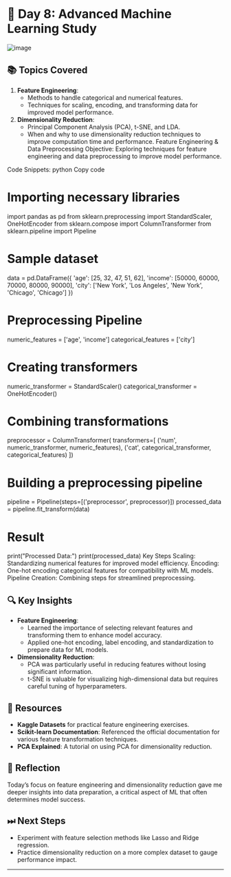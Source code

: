 # 🚀 Day 8: Advanced Machine Learning Study
![image](https://github.com/user-attachments/assets/9f7c9c37-f04a-4a46-92f4-d542f2dfb7be)

## 📚 Topics Covered
1. **Feature Engineering**:
   - Methods to handle categorical and numerical features.
   - Techniques for scaling, encoding, and transforming data for improved model performance.
2. **Dimensionality Reduction**:
   - Principal Component Analysis (PCA), t-SNE, and LDA.
   - When and why to use dimensionality reduction techniques to improve computation time and performance.
Feature Engineering & Data Preprocessing
Objective: Exploring techniques for feature engineering and data preprocessing to improve model performance.

Code Snippets:
python
Copy code
# Importing necessary libraries
import pandas as pd
from sklearn.preprocessing import StandardScaler, OneHotEncoder
from sklearn.compose import ColumnTransformer
from sklearn.pipeline import Pipeline

# Sample dataset
data = pd.DataFrame({
    'age': [25, 32, 47, 51, 62],
    'income': [50000, 60000, 70000, 80000, 90000],
    'city': ['New York', 'Los Angeles', 'New York', 'Chicago', 'Chicago']
})

# Preprocessing Pipeline
numeric_features = ['age', 'income']
categorical_features = ['city']

# Creating transformers
numeric_transformer = StandardScaler()
categorical_transformer = OneHotEncoder()

# Combining transformations
preprocessor = ColumnTransformer(
    transformers=[
        ('num', numeric_transformer, numeric_features),
        ('cat', categorical_transformer, categorical_features)
    ])

# Building a preprocessing pipeline
pipeline = Pipeline(steps=[('preprocessor', preprocessor)])
processed_data = pipeline.fit_transform(data)

# Result
print("Processed Data:")
print(processed_data)
Key Steps
Scaling: Standardizing numerical features for improved model efficiency.
Encoding: One-hot encoding categorical features for compatibility with ML models.
Pipeline Creation: Combining steps for streamlined preprocessing.

## 🔍 Key Insights
- **Feature Engineering**:
  - Learned the importance of selecting relevant features and transforming them to enhance model accuracy.
  - Applied one-hot encoding, label encoding, and standardization to prepare data for ML models.
- **Dimensionality Reduction**:
  - PCA was particularly useful in reducing features without losing significant information.
  - t-SNE is valuable for visualizing high-dimensional data but requires careful tuning of hyperparameters.

## 🔗 Resources
- **Kaggle Datasets** for practical feature engineering exercises.
- **Scikit-learn Documentation**: Referenced the official documentation for various feature transformation techniques.
- **PCA Explained**: A tutorial on using PCA for dimensionality reduction.

## 📝 Reflection
Today’s focus on feature engineering and dimensionality reduction gave me deeper insights into data preparation, a critical aspect of ML that often determines model success.

## ⏭ Next Steps
- Experiment with feature selection methods like Lasso and Ridge regression.
- Practice dimensionality reduction on a more complex dataset to gauge performance impact.

---

